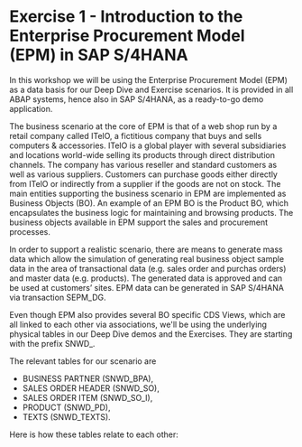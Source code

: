 # Exercise 1 - Introduction to the Enterprise Procurement Model (EPM) in SAP S/4HANA
In this workshop we will be using the Enterprise Procurement Model (EPM) as a data basis for our Deep Dive and Exercise scenarios. It is provided in all ABAP systems, hence also in SAP S/4HANA, as a ready-to-go demo application.

The business scenario at the core of EPM is that of a web shop run by a retail company called ITelO, a fictitious company that buys and sells computers & accessories. ITelO is a global player with several subsidiaries and locations world-wide selling its products through direct distribution channels. The company has various reseller and standard customers as well as various suppliers. Customers can purchase goods either directly from ITelO or indirectly from a supplier if the goods are not on stock. The main entities supporting the business scenario in EPM are implemented as Business Objects (BO). An example of an EPM BO is the Product BO, which encapsulates the business logic for maintaining and browsing products. The business objects available in EPM support the sales and procurement processes.

In order to support a realistic scenario, there are means to generate mass data which allow the simulation of generating real business object sample data in the area of transactional data (e.g. sales order and purchas orders) and master data (e.g. products). The generated data is approved and can be used at customers’ sites. EPM data can be generated in SAP S/4HANA via transaction SEPM_DG.

Even though EPM also provides several BO specific CDS Views, which are all linked to each other via associations, we'll be using the underlying physical tables in our Deep Dive demos and the Exercises. They are starting with the prefix SNWD_.

The relevant tables for our scenario are

- BUSINESS PARTNER (SNWD_BPA),
- SALES ORDER HEADER (SNWD_SO),
- SALES ORDER ITEM (SNWD_SO_I),
- PRODUCT (SNWD_PD),
- TEXTS (SNWD_TEXTS).

Here is how these tables relate to each other:


